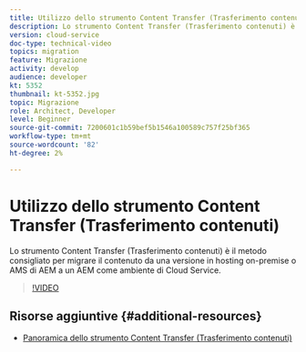 ```yaml
---
title: Utilizzo dello strumento Content Transfer (Trasferimento contenuti)
description: Lo strumento Content Transfer (Trasferimento contenuti) è il metodo consigliato per migrare il contenuto da una versione in hosting on-premise o AMS di AEM a un AEM come ambiente di Cloud Service.
version: cloud-service
doc-type: technical-video
topics: migration
feature: Migrazione
activity: develop
audience: developer
kt: 5352
thumbnail: kt-5352.jpg
topic: Migrazione
role: Architect, Developer
level: Beginner
source-git-commit: 7200601c1b59bef5b1546a100589c757f25bf365
workflow-type: tm+mt
source-wordcount: '82'
ht-degree: 2%

---
```



# Utilizzo dello strumento Content Transfer (Trasferimento contenuti)

Lo strumento Content Transfer (Trasferimento contenuti) è il metodo consigliato per migrare il contenuto da una versione in hosting on-premise o AMS di AEM a un AEM come ambiente di Cloud Service.

>[!VIDEO](https://video.tv.adobe.com/v/35460/?quality=12&learn=on)

## Risorse aggiuntive {#additional-resources}

* [Panoramica dello strumento Content Transfer (Trasferimento contenuti)](https://experienceleague.adobe.com/docs/experience-manager-cloud-service/moving/cloud-migration/content-transfer-tool/overview-content-transfer-tool.html)
